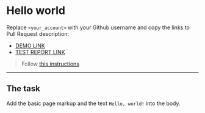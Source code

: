 # Hello world
Replace `<your_account>` with your Github username and copy the links to Pull Request description:

- [DEMO LINK](https://vanya1999.github.io/layout_hello-world/)
- [TEST REPORT LINK](https://vanya1999.github.io/layout_hello-world/report/html_report/)


> Follow [this instructions](https://mate-academy.github.io/layout_task-guideline/#how-to-solve-the-layout-tasks-on-github)
___

## The task 
Add the basic page markup and the text `Hello, world!` into the body.
